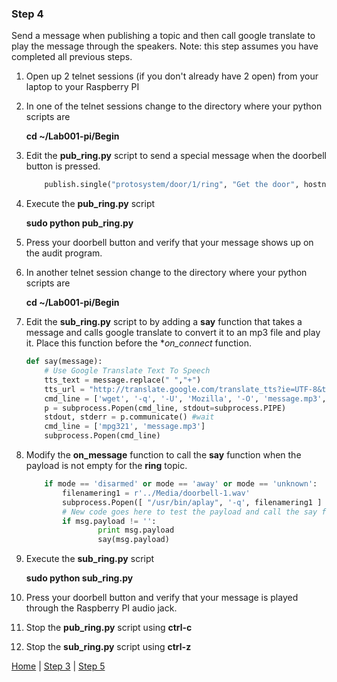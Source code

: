 ### Step 4

Send a message when publishing a topic and then call google translate to play the message through the speakers.  Note: this step assumes you have completed all previous steps.

1. Open up 2 telnet sessions (if you don't already have 2 open) from your laptop to your Raspberry PI
2. In one of the telnet sessions change to the directory where your python scripts are

	**cd ~/Lab001-pi/Begin**

3. Edit the **pub_ring.py** script to send a special message when the doorbell button is pressed.

	```python
        publish.single("protosystem/door/1/ring", "Get the door", hostname="test.mosquitto.org")
	```
4. Execute the **pub_ring.py** script

	**sudo python pub_ring.py**

5. Press your doorbell button and verify that your message shows up on the audit program.

6. In another telnet session change to the directory where your python scripts are

	**cd ~/Lab001-pi/Begin**

7. Edit the **sub_ring.py** script to by adding a **say** function that takes a message and calls google translate to convert it to an mp3 file and play it.  Place this function before the **on_connect* function.


	```python
	def say(message):
	    # Use Google Translate Text To Speech
	    tts_text = message.replace(" ","+")
	    tts_url = "http://translate.google.com/translate_tts?ie=UTF-8&tl=en&q="+tts_text
	    cmd_line = ['wget', '-q', '-U', 'Mozilla', '-O', 'message.mp3',tts_url] 
	    p = subprocess.Popen(cmd_line, stdout=subprocess.PIPE)   
	    stdout, stderr = p.communicate() #wait
	    cmd_line = ['mpg321', 'message.mp3']
	    subprocess.Popen(cmd_line)
	```

8. Modify the **on_message** function to call the **say** function when the payload is not empty for the **ring** topic.

	```python
        if mode == 'disarmed' or mode == 'away' or mode == 'unknown':
            filenamering1 = r'../Media/doorbell-1.wav'
            subprocess.Popen([ "/usr/bin/aplay", '-q', filenamering1 ] )
            # New code goes here to test the payload and call the say function
            if msg.payload != '':
                    print msg.payload
                    say(msg.payload)    

	```

9. Execute the **sub_ring.py** script

	**sudo python sub_ring.py**

10. Press your doorbell button and verify that your message is played through the Raspberry PI audio jack.
11. Stop the **pub_ring.py** script using **ctrl-c**
12. Stop the **sub_ring.py** script using **ctrl-z**


[Home](README.md) | [Step 3](Step3.md) | [Step 5](Step5.md) 